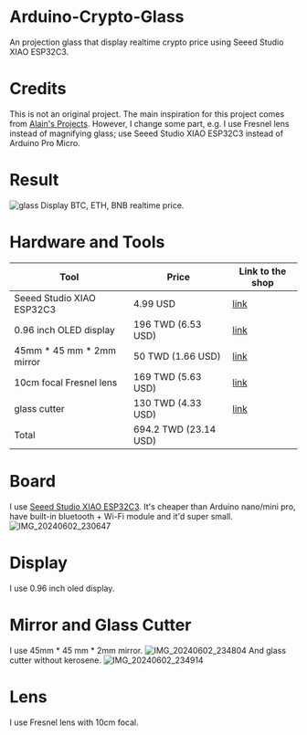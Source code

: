 # Arduino-Crypto-Glass
An projection glass that display realtime crypto price using Seeed Studio XIAO ESP32C3.

# Credits
This is not an original project. The main inspiration for this project comes from [Alain's Projects](https://www.instructables.com/Arduino-Data-Glasses-for-My-Multimeter/). However, I change some part, e.g. I use Fresnel lens instead of magnifying glass; use Seeed Studio XIAO ESP32C3 instead of Arduino Pro Micro. 

# Result
![glass](https://github.com/Xeift/Arduino-Crypto-Glass/assets/80938768/701e33d3-ed5c-4b7d-ba32-8e481aa57b82)
Display BTC, ETH, BNB realtime price.

# Hardware and Tools
|            Tool            |       Price       |   Link to the shop   |
| -------------------------- | ----------------- | -------------------- |
| Seeed Studio XIAO ESP32C3 |      4.99 USD      | [link](https://www.seeedstudio.com/Seeed-XIAO-ESP32C3-p-5431.html) |
| 0.96 inch OLED display    | 196 TWD (6.53 USD) | [link](https://shopee.tw/%E3%80%90%E5%82%91%E6%A3%AE%E5%89%B5%E5%B7%A5%E3%80%910.96%E5%90%8B-OLED-128x64-%E4%BD%8E%E8%80%97%E9%9B%BB-%E9%AB%98%E8%A7%A3%E6%9E%90-%E5%8F%AF%E9%A1%AF%E7%A4%BA%E9%BB%9E%E9%99%A3%E5%9C%96-Arduino-%E9%80%81%E7%AF%84%E4%BE%8B%E7%A8%8B%E5%BC%8F-%E5%A4%A7%E5%8B%9DLCD-i.20917936.390571551?sp_atk=32cd96d6-f768-4b44-a4dc-7f2c103764c7&xptdk=32cd96d6-f768-4b44-a4dc-7f2c103764c7) |
| 45mm * 45 mm * 2mm mirror |  50 TWD (1.66 USD) | [link](https://shopee.tw/HSIN-KO-%E5%8F%B0%E7%81%A3%E8%A3%BD-1.1mm-1.3mm-2mm-%E9%8A%80%E9%8F%A1-DIY-%E5%B9%B3%E9%9D%A2%E9%8F%A1-%E6%96%B9%E5%BD%A2-%E6%89%8B%E5%B7%A5%E8%97%9D-%E5%B0%8F%E6%96%B9%E9%8F%A1-%E8%A3%B8%E9%8F%A1%E7%89%87(2pcs%E8%A3%9D)-i.13542007.22770131123) |
| 10cm focal Fresnel lens   | 169 TWD (5.63 USD) | [link](https://shopee.tw/%F0%9F%8C%B8%E6%97%A5%E6%9C%AC%E8%A3%BD%F0%9F%8C%B8%E3%80%90I.L.K.%E3%80%913.5x-80x43mm-%E8%8F%B2%E6%B6%85%E7%88%BE%E8%B6%85%E8%BC%95%E8%96%84%E6%94%9C%E5%B8%B6%E5%9E%8B%E6%94%BE%E5%A4%A7%E9%8F%A1-%E5%90%8D%E7%89%87%E5%B0%BA%E5%AF%B8-018-AN-%E7%86%B1%E9%8A%B7%E4%BA%BA%E6%B0%A3%E5%B0%8F%E7%89%A9-i.6108602.576784496) |
| glass cutter              | 130 TWD (4.33 USD) | [link](https://www.seeedstudio.com/Seeed-XIAO-ESP32C3-p-5431.html](https://shopee.tw/%E3%80%8E%E6%A8%82%E8%B6%A3%E7%94%9F%E6%B4%BB%E3%80%8F%E6%97%A5%E5%BC%8F%E7%8E%BB%E7%92%83%E5%88%80-HTJ3-%E7%8E%BB%E7%92%83%E5%88%80-%E7%8E%BB%E7%92%83%E5%88%87%E5%89%B2%E5%88%80-%E7%8E%BB%E7%92%83%E5%88%80-%E5%A4%9A%E5%8A%9F%E8%83%BD-%E5%88%87%E5%89%B2%E5%B7%A5%E5%85%B7-%E9%87%91%E5%89%9B%E7%9F%B3%E7%8E%BB%E7%92%83%E5%88%80-%E9%87%91%E5%89%9B%E7%9F%B3-%E5%9C%93%E8%A6%8F%E5%88%80-i.481628583.12809748373)) |
|           Total           |694.2 TWD (23.14 USD)|  |

# Board
I use [Seeed Studio XIAO ESP32C3](https://wiki.seeedstudio.com/XIAO_ESP32C3_Getting_Started/). It's cheaper than Arduino nano/mini pro, have built-in bluetooth + Wi-Fi module and it'd super small.
![IMG_20240602_230647](https://github.com/Xeift/Arduino-Crypto-Glass/assets/80938768/82ee2573-f12a-41f4-a268-e6b783df9977)

# Display
I use 0.96 inch oled display.

# Mirror and Glass Cutter
I use 45mm * 45 mm * 2mm mirror.
![IMG_20240602_234804](https://github.com/Xeift/Arduino-Crypto-Glass/assets/80938768/4ed29f39-d51e-4217-a635-331b118c4f31)
And glass cutter without kerosene.
![IMG_20240602_234914](https://github.com/Xeift/Arduino-Crypto-Glass/assets/80938768/814e51a8-ebc7-4a23-84c0-7820eb0e5f9a)

# Lens
I use Fresnel lens with 10cm focal.

